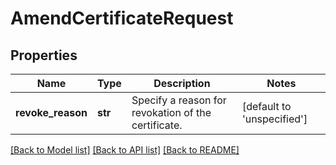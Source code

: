 # AmendCertificateRequest

## Properties
Name | Type | Description | Notes
------------ | ------------- | ------------- | -------------
**revoke_reason** | **str** | Specify a reason for revokation of the certificate. | [default to 'unspecified']

[[Back to Model list]](../README.md#documentation-for-models) [[Back to API list]](../README.md#documentation-for-api-endpoints) [[Back to README]](../README.md)

